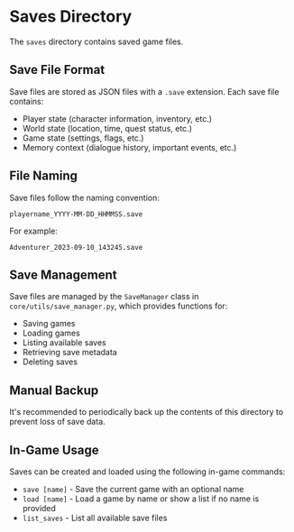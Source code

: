 # Saves Directory

The `saves` directory contains saved game files.

## Save File Format

Save files are stored as JSON files with a `.save` extension. Each save file contains:

- Player state (character information, inventory, etc.)
- World state (location, time, quest status, etc.)
- Game state (settings, flags, etc.)
- Memory context (dialogue history, important events, etc.)

## File Naming

Save files follow the naming convention:

```
playername_YYYY-MM-DD_HHMMSS.save
```

For example:
```
Adventurer_2023-09-10_143245.save
```

## Save Management

Save files are managed by the `SaveManager` class in `core/utils/save_manager.py`, which provides functions for:

- Saving games
- Loading games
- Listing available saves
- Retrieving save metadata
- Deleting saves

## Manual Backup

It's recommended to periodically back up the contents of this directory to prevent loss of save data.

## In-Game Usage

Saves can be created and loaded using the following in-game commands:

- `save [name]` - Save the current game with an optional name
- `load [name]` - Load a game by name or show a list if no name is provided
- `list_saves` - List all available save files
